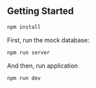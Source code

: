 ## Getting Started

```bash
npm install
```

First, run the mock database:

```bash
npm run server
```

And then, run application

```bash
npm run dev
```